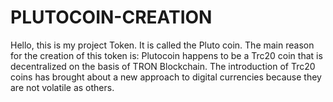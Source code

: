 # PLUTOCOIN-CREATION
Hello, this is my project Token. It is called the Pluto coin. The main reason for the creation of this token is: Plutocoin happens to be a Trc20 coin that is decentralized on the basis of TRON Blockchain. The introduction of Trc20 coins has brought about a new approach to digital currencies because they are not volatile as others.
